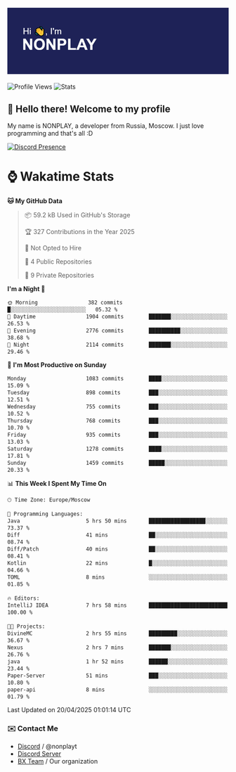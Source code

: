 ![Discord Presence](./header.png)
<br></br>
![Profile Views](https://komarev.com/ghpvc/?username=NONPLAYT&color=blue&style=for-the-badge)
![Stats](https://img.shields.io/badge/0%25-OPTIMIZED-orange?style=for-the-badge)


## :wave: Hello there! Welcome to my profile

My name is NONPLAY, a developer from Russia, Moscow. I just love programming and that's all :D

[![Discord Presence](https://lanyard.cnrad.dev/api/597087584090587177?showDisplayName=true)](https://discord.com/users/597087584090587177) 

# ⌚ Wakatime Stats

<!--START_SECTION:waka-->
**🐱 My GitHub Data** 

> 📦 59.2 kB Used in GitHub's Storage 
 > 
> 🏆 327 Contributions in the Year 2025
 > 
> 🚫 Not Opted to Hire
 > 
> 📜 4 Public Repositories 
 > 
> 🔑 9 Private Repositories 
 > 
**I'm a Night 🦉** 

```text
🌞 Morning                382 commits         █░░░░░░░░░░░░░░░░░░░░░░░░   05.32 % 
🌆 Daytime                1904 commits        ███████░░░░░░░░░░░░░░░░░░   26.53 % 
🌃 Evening                2776 commits        ██████████░░░░░░░░░░░░░░░   38.68 % 
🌙 Night                  2114 commits        ███████░░░░░░░░░░░░░░░░░░   29.46 % 
```
📅 **I'm Most Productive on Sunday** 

```text
Monday                   1083 commits        ████░░░░░░░░░░░░░░░░░░░░░   15.09 % 
Tuesday                  898 commits         ███░░░░░░░░░░░░░░░░░░░░░░   12.51 % 
Wednesday                755 commits         ███░░░░░░░░░░░░░░░░░░░░░░   10.52 % 
Thursday                 768 commits         ███░░░░░░░░░░░░░░░░░░░░░░   10.70 % 
Friday                   935 commits         ███░░░░░░░░░░░░░░░░░░░░░░   13.03 % 
Saturday                 1278 commits        ████░░░░░░░░░░░░░░░░░░░░░   17.81 % 
Sunday                   1459 commits        █████░░░░░░░░░░░░░░░░░░░░   20.33 % 
```


📊 **This Week I Spent My Time On** 

```text
🕑︎ Time Zone: Europe/Moscow

💬 Programming Languages: 
Java                     5 hrs 50 mins       ██████████████████░░░░░░░   73.37 % 
Diff                     41 mins             ██░░░░░░░░░░░░░░░░░░░░░░░   08.74 % 
Diff/Patch               40 mins             ██░░░░░░░░░░░░░░░░░░░░░░░   08.41 % 
Kotlin                   22 mins             █░░░░░░░░░░░░░░░░░░░░░░░░   04.66 % 
TOML                     8 mins              ░░░░░░░░░░░░░░░░░░░░░░░░░   01.85 % 

🔥 Editors: 
IntelliJ IDEA            7 hrs 58 mins       █████████████████████████   100.00 % 

🐱‍💻 Projects: 
DivineMC                 2 hrs 55 mins       █████████░░░░░░░░░░░░░░░░   36.67 % 
Nexus                    2 hrs 7 mins        ███████░░░░░░░░░░░░░░░░░░   26.76 % 
java                     1 hr 52 mins        ██████░░░░░░░░░░░░░░░░░░░   23.44 % 
Paper-Server             51 mins             ███░░░░░░░░░░░░░░░░░░░░░░   10.80 % 
paper-api                8 mins              ░░░░░░░░░░░░░░░░░░░░░░░░░   01.79 % 
```


 Last Updated on 20/04/2025 01:01:14 UTC
<!--END_SECTION:waka-->

### ✉️ Contact Me

- [Discord](https://discord.com/users/597087584090587177) / @nonplayt
- [Discord Server](https://discord.gg/p7cxhw7E2M)
- [BX Team](https://github.com/BX-Team) / Our organization
